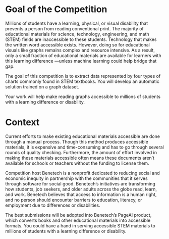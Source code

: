 # Goal of the Competition
Millions of students have a learning, physical, or visual disability that prevents a person from reading conventional print. The majority of educational materials for science, technology, engineering, and math (STEM) fields are inaccessible to these students. Technology that makes the written word accessible exists. However, doing so for educational visuals like graphs remains complex and resource intensive. As a result, only a small fraction of educational materials are available for learners with this learning difference —unless machine learning could help bridge that gap.

The goal of this competition is to extract data represented by four types of charts commonly found in STEM textbooks. You will develop an automatic solution trained on a graph dataset.

Your work will help make reading graphs accessible to millions of students with a learning difference or disability.

# Context
Current efforts to make existing educational materials accessible are done through a manual process. Though this method produces accessible materials, it is expensive and time-consuming and has to go through several rounds of quality checking. Furthermore, the amount of effort involved in making these materials accessible often means these documents aren’t available for schools or teachers without the funding to license them.

Competition host Benetech is a nonprofit dedicated to reducing social and economic inequity in partnership with the communities that it serves through software for social good. Benetech’s initiatives are transforming how students, job seekers, and older adults across the globe read, learn, and work. Benetech believes that access to information is a human right, and no person should encounter barriers to education, literacy, or employment due to differences or disabilities.

The best submissions will be adopted into Benetech’s PageAI product, which converts books and other educational materials into accessible formats. You could have a hand in serving accessible STEM materials to millions of students with a learning difference or disability.


